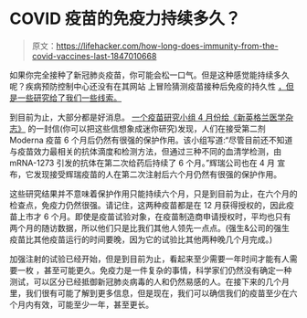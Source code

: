 # COVID 疫苗的免疫力持续多久？

> 原文：<https://lifehacker.com/how-long-does-immunity-from-the-covid-vaccines-last-1847010668>

如果你完全接种了新冠肺炎疫苗，你可能会松一口气。但是这种感觉能持续多久呢？疾病预防控制中心还没有在其网站 上冒险猜测疫苗接种后免疫的持久性 [，但是一些研究给了我们一些线索。](https://www.cdc.gov/coronavirus/2019-ncov/vaccines/keythingstoknow.html)



到目前为止，大部分都是好消息。 [一个疫苗研究小组 4 月份给《新英格兰医学杂志》](https://www.nejm.org/doi/full/10.1056/nejmc2103916) 的一封信(你可以把这些信想象成迷你研究)发现，人们在接受第二剂 Moderna 疫苗 6 个月后仍然有很强的保护作用。该小组写道:“尽管目前还不知道与疫苗效力最相关的抗体滴度和检测方法，但通过三种不同的血清学检测，由 mRNA-1273 引发的抗体在第二次给药后持续了 6 个月。”辉瑞公司也在 4 月 宣布，它发现接受辉瑞疫苗的人在第二次注射后六个月仍然有很强的保护作用。

这些研究结果并不意味着保护作用只能持续六个月，只是到目前为止，在六个月的检查点，免疫力仍然很强。请记住，这两种疫苗都是在 12 月获得授权的，因此疫苗上市才 6 个月。即使是疫苗试验对象，在疫苗制造商申请授权时，平均也只有两个月的随访数据，所以他们只是比我们其他人领先一点点。(强生&公司的强生疫苗比其他疫苗运行的时间要晚，因为它的试验比其他两种晚几个月完成。)

加强注射的试验已经开始，但是到目前为止，看起来至少需要一年时间才能有人需要一枚 ，甚至可能更久。免疫力是一件复杂的事情，科学家们仍然没有确定一种测试，可以区分已经抵御新冠肺炎病毒的人和仍然易感的人。在接下来的几个月里，我们很有可能了解到更多信息，但是现在，我们可以确信我们的疫苗至少在六个月内有效，可能至少一年，甚至更长。